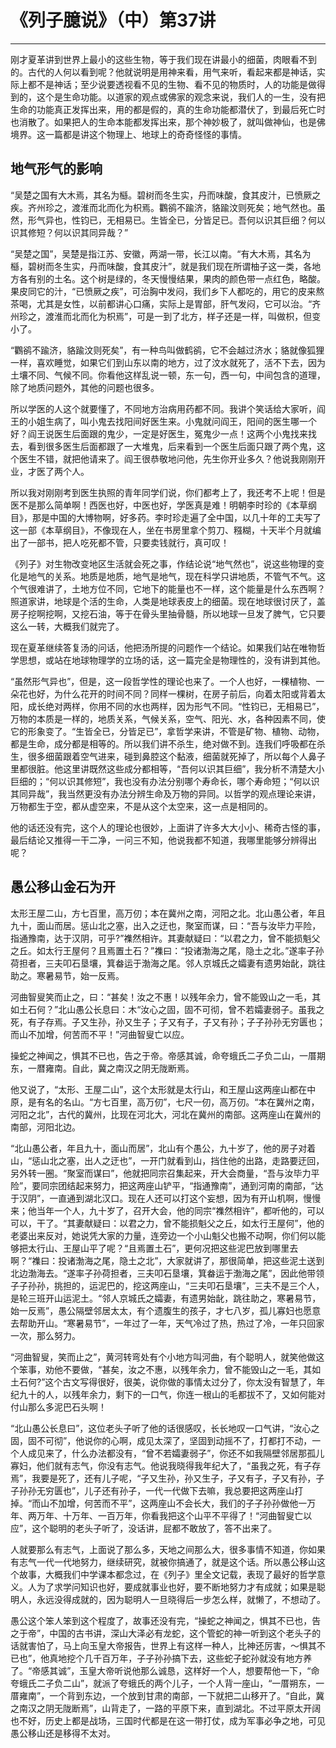# 《列子臆说》（中）第37讲

------

刚才夏革讲到世界上最小的这些生物，等于我们现在讲最小的细菌，肉眼看不到的。古代的人何以看到呢？他就说明是用神来看，用气来听，看起来都是神话，实际上都不是神话；至少说要透视看不见的生物、看不见的物质时，人的功能是做得到的，这个是生命功能。以道家的观点或佛家的观念来说，我们人的一生，没有把生命的功能真正发挥出来，用的都是假的，真的生命功能都潜伏了，到最后死亡时也消散了。如果把人的生命本能都发挥出来，那个神妙极了，就叫做神仙，也是佛境界。这一篇都是讲这个物理上、地球上的奇奇怪怪的事情。

## 地气形气的影响

“吴楚之国有大木焉，其名为櫾。碧树而冬生实，丹而味酸，食其皮汁，已愤厥之疾。齐州珍之，渡淮而北而化为枳焉。鸜鹆不踰济，貉踰汶则死矣；地气然也。虽然，形气异也，性钧已，无相易已。生皆全已，分皆足已。吾何以识其巨细？何以识其修短？何以识其同异哉？”

“吴楚之国”，吴楚是指江苏、安徽，两湖一带，长江以南。“有大木焉，其名为櫾，碧树而冬生实，丹而味酸，食其皮汁”，就是我们现在所谓柚子这一类，各地方各有别的土名。这个树是绿的，冬天慢慢结果，果肉的颜色带一点红色，略酸。果皮同它的汁，“已愤厥之疾”，可治胸中发闷，我们乡下人都吃的，用它的皮来熬茶喝，尤其是女性，以前都讲心口痛，实际上是胃部，肝气发闷，它可以治。“齐州珍之，渡淮而北而化为枳焉”，可是一到了北方，样子还是一样，叫做枳，但变小了。

“鸜鹆不踰济，貉踰汶则死矣”，有一种鸟叫做鹤鹆，它不会越过济水；貉就像狐狸一样，喜欢睡觉，如果它们到山东以南的地方，过了汶水就死了，活不下去，因为土壤不同、气候不同。你看他这样乱说一顿，东一句，西一句，中间包含的道理，除了地质问题外，其他的问题也很多。

所以学医的人这个就要懂了，不同地方治病用药都不同。我讲个笑话给大家听，阎王的小姐生病了，叫小鬼去找阳间好医生来。小鬼就问阎王，阳间的医生哪一个好？阎王说医生后面跟的鬼少，一定是好医生，冤鬼少一点！这两个小鬼找来找去，看到很多医生后面都跟了一大堆鬼，后来看到一个医生后面只跟了两个鬼，这个医生不错，就把他请来了。阎王很恭敬地问他，先生你开业多久？他说我刚刚开业，才医了两个人。

所以我对刚刚考到医生执照的青年同学们说，你们都考上了，我还考不上呢！但是医不是那么简单啊！西医也好，中医也好，学医真是难！明朝李时珍的《本草纲目》，那是中国的大博物啊，好多药。李时珍走遍了全中国，以几十年的工夫写了这一部《本草纲目》，不像现在人，坐在书房里拿个剪刀、糨糊，十天半个月就编出了一部书，把人吃死都不管，只要卖钱就行，真可叹！

《列子》对生物改变地区生活就会死之事，作结论说“地气然也”，说这些物理的变化是地气的关系。地质是地质，地气是地气，现在科学只讲地质，不管气不气。这个气很难讲了，土地方位不同，它地下的能量也不一样，这个能量是什么东西啊？照道家讲，地球是个活的生命，人类是地球表皮上的细菌。现在地球很讨厌了，盖房子挖啊挖啊，又挖石油，等于在骨头里抽骨髓，所以地球一旦发了脾气，它只要这么一转，大概我们就完了。

现在夏革继续答复汤的问话，他把汤所提的问题作一个结论。如果我们站在唯物哲学思想，或站在地球物理学的立场的话，这一篇完全是物理性的，没有讲到其他。

“虽然形气异也”，但是，这一段哲学性的理论也来了。一个人也好，一棵植物、一朵花也好，为什么花开的时间不同？同样一棵树，在房子前后，向着太阳或背着太阳，成长绝对两样，你用不同的水也两样，因为形气不同。“性钧已，无相易已”，万物的本质是一样的，地质关系，气候关系，空气、阳光、水，各种因素不同，使它的形象变了。“生皆全已，分皆足已”，拿哲学来讲，不管是矿物、植物、动物，都是生命，成分都是相等的。所以我们讲不杀生，绝对做不到。连我们呼吸都在杀生，很多细菌跟着空气进来，碰到鼻腔这个黏液，细菌就死掉了，所以每个人鼻子里都很脏。他这里讲既然这些成分都相等，“吾何以识其巨细”，我分析不清楚大小巨细的；“何以识其修短”，我也没有办法分别哪个寿命长，哪个寿命短；“何以识其同异哉”，我当然更没有办法分辨生命及万物的异同。以哲学的观点理论来讲，万物都生于空，都从虚空来，不是从这个太空来，这一点是相同的。

他的话还没有完，这个人的理论也很妙，上面讲了许多大大小小、稀奇古怪的事，最后结论又推得一干二净，一问三不知，他说我都不知道，我哪里能够分辨得出呢？

## 愚公移山金石为开

太形王屋二山，方七百里，高万仞；本在冀州之南，河阳之北。北山愚公者，年且九十，面山而居。惩山北之塞，出入之迂也，聚室而谋，曰：“吾与汝毕力平险，指通豫南，达于汉阴，可乎?”襍然相许。其妻献疑曰：“以君之力，曾不能损魁父之丘。如太行王屋何？且焉置土石？”襍曰：“投诸渤海之尾，隐土之北。”遂率子孙荷担者，三夫叩石垦壤，箕畚运于渤海之尾。邻人京城氏之孀妻有遗男始龀，跳往助之。寒暑易节，始一反焉。

河曲智叟笑而止之，曰：“甚矣！汝之不惠！以残年余力，曾不能毁山之一毛，其如土石何？”北山愚公长息曰：木“汝心之固，固不可彻，曾不若孀妻弱子。虽我之死，有子存焉。子又生孙，孙又生子；子又有子，子又有孙；子子孙孙无穷匮也；而山不加增，何苦而不平！”河曲智叟亡以应。

操蛇之神闻之，惧其不已也，告之于帝。帝感其诚，命夸蛾氏二子负二山，一厝期东，一暦雍南。自此，冀之南汉之阴无陇断焉。

他又说了，“太形、王屋二山”，这个太形就是太行山，和王屋山这两座山都在中原，是有名的名山。“方七百里，高万仞”，七尺一仞，高万仞。“本在冀州之南，河阳之北”，古代的冀州，比现在河北大，河北在冀州的南部。这两座山在冀州的南部，河阳北边。

“北山愚公者，年且九十，面山而居”，北山有个愚公，九十岁了，他的房子对着山，“惩山北之塞，出人之迂也”，一开门就看到山，挡住他的出路，走路要迂回，另外转一圈。“聚室而谋曰”，他就把同宗召集起来，开大会商量，“吾与汝毕力平险”，要同宗团结起来努力，把这两座山铲平，“指通豫南”，通到河南的南部，“达于汉阴”，一直通到湖北汉口。现在人还可以打这个妄想，因为有开山机啊，慢慢来；他当年一个人，九十岁了，召开大会，他的同宗“襍然相许”，都听他的，可以可以，干了。“其妻献疑曰：以君之力，曾不能损魁父之丘，如太行王屋何”，他的老婆出来反对，她说凭大家的力量，连旁边一个小山魁父也搬不动啊，你们何以能够把太行山、王屋山平了呢？“且焉置土石”，更何况把这些泥巴放到哪里去啊？“襍曰：投诸渤海之尾，隐土之北”，大家就讲了，那很简单，把这些泥土送到北边渤海去。“遂率子孙荷担者，三夫叩石垦壤，箕畚运于渤海之尾”，因此他带领子子孙孙，挑担的，运泥巴的，挖这两座山，“三夫叩石垦壤”，三夫不是三个人，是轮三班开山运泥土。“邻人京城氏之孀妻，有遗男始龀，跳往助之，寒暑易节，始一反焉”，愚公隔壁邻居太太，有个遗腹生的孩子，才七八岁，孤儿寡妇也愿意去帮助开山。“寒暑易节”，一年过了一年，天气冷过了热，热过了冷，一年只回家一次，那么努力。

“河曲智叟，笑而止之”，黄河转弯处有个小地方叫河曲，有个聪明人，就笑他做这个笨事，劝他不要做，“甚矣，汝之不惠，以残年余力，曾不能毁山之一毛，其如土石何?”这个古文写得很好，很美，说你做的事情太过分了，你太没有智慧了，年纪九十的人，以残年余力，剩下的一口气，你连一根山的毛都拔不了，又如何能对付山那么多泥巴石头啊！

“北山愚公长息曰”，这位老头子听了他的话很感叹，长长地叹一口气讲，“汝心之固，固不可彻”，他说你的心啊，成见太深了，坚固到动摇不了，打都打不动，一个人成见来了，什么办法都没有，“曾不若孀妻弱子”，你还不如我隔壁邻居那孤儿寡妇，他们就有志气，你没有志气。他说我晓得我年纪大了，“虽我之死，有子存焉”，我要是死了，还有儿子呢，“子又生孙，孙又生子，子又有子，子又有孙，子子孙孙无穷匮也”，儿子还有孙子，一代一代做下去嘛，我总要把这两座山打掉。“而山不加增，何苦而不平”，这两座山不会长大，我们的子子孙孙做他一万年、两万年、十万年、一百万年，你看我把这个山平不平得了！“河曲智叟亡以应”，这个聪明的老头子听了，没话讲，屁都不敢放了，答不出来了。

人就要那么有志气，上面说了那么多，天地之间那么大，很多事情不知道，你如果有志气一代一代地努力，继续研究，就被你搞通了，就是这个话。所以愚公移山这个故事，大概我们中学课本都念过，在《列子》里全文记载，表现了最好的哲学意义。人为了求学问知识也好，要成就事业也好，要不断地努力才有成就；如果是聪明人，永远没得成就的，因为聪明人一旦晓得后一步怎么样，就懒了，不想动了。

愚公这个笨人笨到这个程度了，故事还没有完，“操蛇之神闻之，惧其不已也，告之于帝”，中国的古书讲，深山大泽必有龙蛇，这个管蛇的神一听到这个老头子的话就害怕了，马上向玉皇大帝报告，世界上有这样一种人，比神还厉害，〜惧其不已也”，他真地挖个几千百万年，子子孙孙搞下去，这些蛇子蛇孙就没有地方养了。“帝感其诚”，玉皇大帝听说他那么诚恳，这样好一个人，想要帮他一下，“命夸蛾氏二子负二山”，就派了夸蛾氏的两个儿子，一个人背一座山，“一厝朔东，一厝雍南”，一个背到东边，一个放到甘肃的南部，一下就把二山移开了。“自此，冀之南汉之阴无陇断焉”，山背走了，一路的平原下来，直到湖北。不过平原太开阔也不好，历史上都是战场，三国时代都是在这一带打仗，成为军事必争之地，可见愚公移山还是移得不太对。